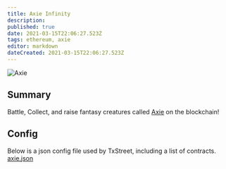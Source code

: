 ```yaml
---
title: Axie Infinity
description:
published: true
date: 2021-03-15T22:06:27.523Z
tags: ethereum, axie
editor: markdown
dateCreated: 2021-03-15T22:06:27.523Z
---
```


![Axie](https://txstreet.com/static/img/singles/house_logos/axie.png)

## Summary

Battle, Collect, and raise fantasy creatures called <a href="https://out.txstreet.com/axie" target="_blank">Axie</a> on the blockchain!

## Config

Below is a json config file used by TxStreet, including a list of contracts. [axie.json](/ethereum/houses/axie.json)